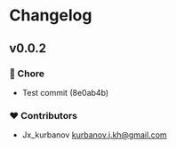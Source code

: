 # Changelog


## v0.0.2


### 🏡 Chore

- Test commit (8e0ab4b)

### ❤️ Contributors

- Jx_kurbanov <kurbanov.j.kh@gmail.com>

